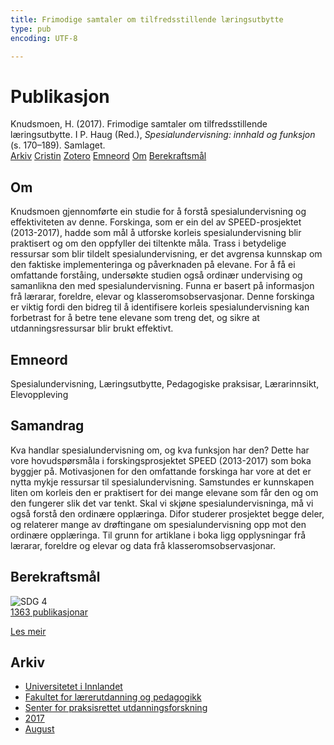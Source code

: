 ```yaml
---
title: Frimodige samtaler om tilfredsstillende læringsutbytte
type: pub
encoding: UTF-8

---
```

<h1>Publikasjon</h1>
<article id="csl-bib-container-7NTN2WKJ" class="csl-bib-container">
  <div class="csl-bib-body"> <div class="csl-entry">Knudsmoen, H. (2017). Frimodige samtaler om tilfredsstillende læringsutbytte. I P. Haug (Red.), <i>Spesialundervisning: innhald og funksjon</i> (s. 170–189). Samlaget.</div> </div>
  <div class="csl-bib-buttons">
    <a href="#taxonomy-article-7NTN2WKJ" alt="archive" class="csl-bib-button">Arkiv</a>
    <a href="https://app.cristin.no/results/show.jsf?id=1483895" alt="Cristin" class="csl-bib-button">Cristin</a>
    <a href="http://zotero.org/groups/5881554/items/7NTN2WKJ" alt="Zotero" class="csl-bib-button">Zotero</a>
    <a href="#keywords-article-7NTN2WKJ" alt="keywords" class="csl-bib-button">Emneord</a>
    <a href="#about-article-7NTN2WKJ" alt="about_pub" class="csl-bib-button">Om</a>
    <a href="#sdg-article-7NTN2WKJ" alt="sdg" class="csl-bib-button">Berekraftsmål</a>
  </div>
  <div id="csl-bib-meta-container-7NTN2WKJ"></div>
</article>
<div id="csl-bib-meta-7NTN2WKJ" class="csl-bib-meta">
  <article id="about-article-7NTN2WKJ" class="about_pub-article">
    <h1>Om</h1>
    Knudsmoen gjennomførte ein studie for å forstå spesialundervisning og effektiviteten av denne. Forskinga, som er ein del av SPEED-prosjektet (2013-2017), hadde som mål å utforske korleis spesialundervisning blir praktisert og om den oppfyller dei tiltenkte måla. Trass i betydelige ressursar som blir tildelt spesialundervisning, er det avgrensa kunnskap om den faktiske implementeringa og påverknaden på elevane. For å få ei omfattande forståing, undersøkte studien også ordinær undervising og samanlikna den med spesialundervisning. Funna er basert på informasjon frå lærarar, foreldre, elevar og klasseromsobservasjonar. Denne forskinga er viktig fordi den bidreg til å identifisere korleis spesialundervisning kan forbetrast for å betre tene elevane som treng det, og sikre at utdanningsressursar blir brukt effektivt.
  </article>
  <article id="keywords-article-7NTN2WKJ" class="keywords-article">
    <h1>Emneord</h1>
    Spesialundervisning, Læringsutbytte, Pedagogiske praksisar, Lærarinnsikt, Elevoppleving
  </article>
  <article id="abstract-article-7NTN2WKJ" class="abstract-article">
    <h1>Samandrag</h1>
    Kva handlar spesialundervisning om, og kva funksjon har den? Dette har vore hovudspørsmåla i forskingsprosjektet SPEED (2013-2017) som boka byggjer på. Motivasjonen for den omfattande forskinga har vore at det er nytta mykje ressursar til spesialundervisning. Samstundes er kunnskapen liten om korleis den er praktisert for dei mange elevane som får den og om den fungerer slik det var tenkt. Skal vi skjøne spesialundervisninga, må vi også forstå den ordinære opplæringa. Difor studerer prosjektet begge deler, og relaterer mange av drøftingane om spesialundervisning opp mot den ordinære opplæringa. Til grunn for artiklane i boka ligg opplysningar frå lærarar, foreldre og elevar og data frå klasseromsobservasjonar.
  </article>
  <article id="sdg-article-7NTN2WKJ" class="sdg-article">
    <h1>Berekraftsmål</h1>
    <div class="sdg-container"><div id="sdg4" class="sdg">
        <img src="{{< params subfolder >}}images/sdg/sdg04_nn.png" class="image" alt="SDG 4">
        <div class="sdg-overlay">
          <a href="{{< params subfolder >}}nn/archive/?sdg=4#archive" class="sdg-publication-count"><span>1363</span> publikasjonar</a>
          <p><a href="https://fn.no/om-fn/fns-baerekraftsmaal/god-utdanning?lang=nno-NO" class="sdg-read-more">Les meir</a></p>
        </div>
      </div></div>
  </article>
  <article id="taxonomy-article-7NTN2WKJ" class="taxonomy-article">
    <h1>Arkiv</h1>
    <ul>
      <li><a href="{{< params subfolder >}}nn/archive/?key=3DCRN523">Universitetet i Innlandet</a></li>
      <li><a href="{{< params subfolder >}}nn/archive/?key=WYNZA47F">Fakultet for lærerutdanning og pedagogikk</a></li>
      <li><a href="{{< params subfolder >}}nn/archive/?key=G3SEU2Z2">Senter for praksisrettet utdanningsforskning</a></li>
      <li><a href="{{< params subfolder >}}nn/archive/?key=3KJKJQ9B">2017</a></li>
      <li><a href="{{< params subfolder >}}nn/archive/?key=4DV8LIUS">August</a></li>
    </ul>
  </article>
</div>
